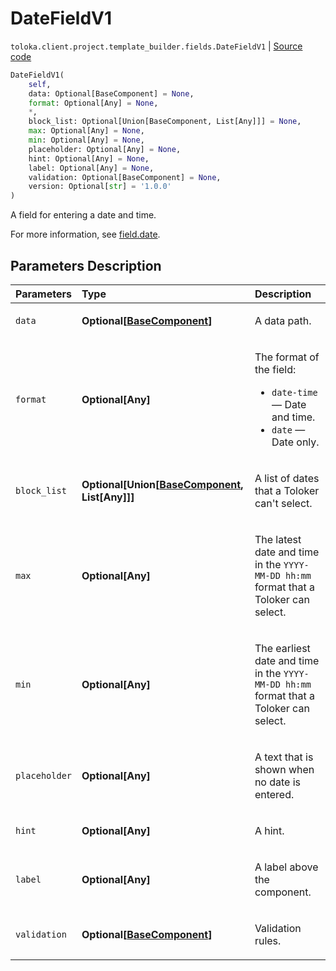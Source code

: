 # DateFieldV1
`toloka.client.project.template_builder.fields.DateFieldV1` | [Source code](https://github.com/Toloka/toloka-kit/blob/v1.2.0/src/client/project/template_builder/fields.py#L184)

```python
DateFieldV1(
    self,
    data: Optional[BaseComponent] = None,
    format: Optional[Any] = None,
    *,
    block_list: Optional[Union[BaseComponent, List[Any]]] = None,
    max: Optional[Any] = None,
    min: Optional[Any] = None,
    placeholder: Optional[Any] = None,
    hint: Optional[Any] = None,
    label: Optional[Any] = None,
    validation: Optional[BaseComponent] = None,
    version: Optional[str] = '1.0.0'
)
```

A field for entering a date and time.


For more information, see [field.date](https://toloka.ai/docs/template-builder/reference/field.date).

## Parameters Description

| Parameters | Type | Description |
| :----------| :----| :-----------|
`data`|**Optional\[[BaseComponent](toloka.client.project.template_builder.base.BaseComponent.md)\]**|<p>A data path.</p>
`format`|**Optional\[Any\]**|<p>The format of the field:</p> <ul> <li>`date-time` — Date and time.</li> <li>`date` — Date only.</li> </ul>
`block_list`|**Optional\[Union\[[BaseComponent](toloka.client.project.template_builder.base.BaseComponent.md), List\[Any\]\]\]**|<p>A list of dates that a Toloker can&#x27;t select.</p>
`max`|**Optional\[Any\]**|<p>The latest date and time in the `YYYY-MM-DD hh:mm` format that a Toloker can select.</p>
`min`|**Optional\[Any\]**|<p>The earliest date and time in the `YYYY-MM-DD hh:mm` format that a Toloker can select.</p>
`placeholder`|**Optional\[Any\]**|<p>A text that is shown when no date is entered.</p>
`hint`|**Optional\[Any\]**|<p>A hint.</p>
`label`|**Optional\[Any\]**|<p>A label above the component.</p>
`validation`|**Optional\[[BaseComponent](toloka.client.project.template_builder.base.BaseComponent.md)\]**|<p>Validation rules.</p>
